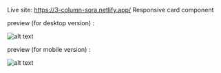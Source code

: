 Live site: https://3-column-sora.netlify.app/
Responsive card component

preview (for desktop version) :

![alt text](https://scontent.fhdy2-1.fna.fbcdn.net/v/t1.6435-9/242306640_905100960099650_5498229092176929135_n.jpg?_nc_cat=103&ccb=1-5&_nc_sid=730e14&_nc_ohc=PjdIW1wRacsAX_N6VS3&_nc_ht=scontent.fhdy2-1.fna&oh=c374a8ff3b6db6a7dce5427c1e7ba2a4&oe=616ED84A)

preview (for mobile version) :

![alt text](https://scontent.fhdy2-1.fna.fbcdn.net/v/t1.6435-9/242497028_905100940099652_380820249602399613_n.jpg?_nc_cat=109&ccb=1-5&_nc_sid=730e14&_nc_ohc=TwZlVjk0YbwAX96dr4o&_nc_ht=scontent.fhdy2-1.fna&oh=52c59b86a86fb9cbe7f8600171d9527a&oe=616E9F71)

